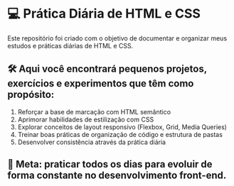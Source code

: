 # 💻 Prática Diária de HTML e CSS

Este repositório foi criado com o objetivo de documentar e organizar meus estudos e práticas diárias de HTML e CSS.

## 🛠️ Aqui você encontrará pequenos projetos, exercícios e experimentos que têm como propósito:

1. Reforçar a base de marcação com HTML semântico
2. Aprimorar habilidades de estilização com CSS
3. Explorar conceitos de layout responsivo (Flexbox, Grid, Media Queries)
4. Treinar boas práticas de organização de código e estrutura de pastas
5. Desenvolver consistência através da prática diária

## 📌 Meta: praticar todos os dias para evoluir de forma constante no desenvolvimento front-end.